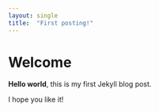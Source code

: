 ```yaml
---
layout: single
title:  "First posting!"
---
```


# Welcome

**Hello world**, this is my first Jekyll blog post.

I hope you like it!
